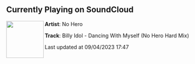## Currently Playing on SoundCloud

[<img align="left" width="100" src="https://i1.sndcdn.com/artworks-aypnRjSnIR9jIM8g-ZWzvEw-t500x500.jpg">](https://soundcloud.com/officialnohero/billy-idol-dancing-with-myself-no-hero-remix)

**Artist**: No Hero 

**Track**: Billy Idol - Dancing With Myself (No Hero Hard Mix)

Last updated at 09/04/2023 17:47
